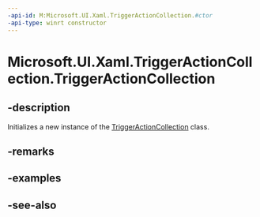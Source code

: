 ```yaml
---
-api-id: M:Microsoft.UI.Xaml.TriggerActionCollection.#ctor
-api-type: winrt constructor
---
```


<!-- Method syntax
public TriggerActionCollection()
-->

# Microsoft.UI.Xaml.TriggerActionCollection.TriggerActionCollection

## -description
Initializes a new instance of the [TriggerActionCollection](triggeractioncollection.md) class.

## -remarks

## -examples

## -see-also
